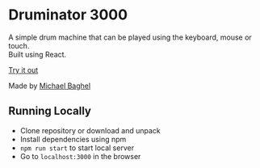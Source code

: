 # Druminator 3000

A simple drum machine that can be played using the keyboard, mouse or touch.  
Built using React.

[Try it out](https://upbeat-easley-cc0ba0.netlify.com)

Made by [Michael Baghel](https://michaelbaghel.com)

## Running Locally

- Clone repository or download and unpack
- Install dependencies using npm
- `npm run start` to start local server
- Go to `localhost:3000` in the browser
